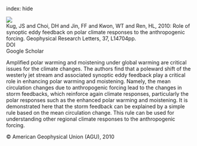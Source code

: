 index: hide

<div class="Citation">
    <div class="Citation-thumb CitationThumb-linked"  data-href="https://doi.org/10.1029/2010gl043673">
      <img src="https://static.claimspace.cloud/climate-study-static/refs/thumbs/12/Kug_et_al_2010-thumb.png" />
    </div>

  <div class="Citation-body">
    <div class="Citation-text">Kug, JS and Choi, DH and Jin, FF and Kwon, WT and Ren, HL, 2010: Role of synoptic eddy feedback on polar climate responses to the anthropogenic forcing. <span class="Article-journal">Geophysical Research Letters, </span><span class="Article-volume">37, </span>L14704pp.</div>
    <div class="Citation-links">
      <div class="CitationLink" data-href="https://doi.org/10.1029/2010gl043673">
        <div class="CitationLink-icon CitationLink-Doi"></div>
        <div class="CitationLink-text">DOI</div>
      </div>
      <div class="CitationLink" data-href="https://scholar.google.com/scholar?q=10.1029/2010gl043673">
        <div class="CitationLink-icon CitationLink-Scholar"></div>
        <div class="CitationLink-text">Google Scholar</div>
      </div>
    </div>
  </div>
</div>

Amplified polar warming and moistening under global warming are critical issues for the climate changes. The authors find that a poleward shift of the westerly jet stream and associated synoptic eddy feedback play a critical role in enhancing polar warming and moistening. Namely, the mean circulation changes due to anthropogenic forcing lead to the changes in storm feedbacks, which reinforce again climate responses, particularly the polar responses such as the enhanced polar warming and moistening. It is demonstrated here that the storm feedback can be explained by a simple rule based on the mean circulation change. This rule can be used for understanding other regional climate responses to the anthropogenic forcing.

<div class="Citation-copy">
&copy; American Geophysical Union (AGU), 2010
</div>